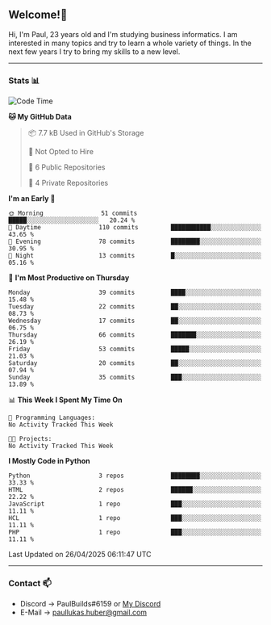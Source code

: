 ## Welcome!👋

Hi, I'm Paul, 23 years old and I'm studying business informatics. I am interested in many topics and try to learn a whole variety of things. In the next few years I try to bring my skills to a new level.

---
### Stats 📊

<!--START_SECTION:waka-->
![Code Time](http://img.shields.io/badge/Code%20Time-116%20hrs%209%20mins-blue)

**🐱 My GitHub Data** 

> 📦 7.7 kB Used in GitHub's Storage 
 > 
> 🚫 Not Opted to Hire
 > 
> 📜 6 Public Repositories 
 > 
> 🔑 4 Private Repositories 
 > 
**I'm an Early 🐤** 

```text
🌞 Morning                51 commits          █████░░░░░░░░░░░░░░░░░░░░   20.24 % 
🌆 Daytime                110 commits         ███████████░░░░░░░░░░░░░░   43.65 % 
🌃 Evening                78 commits          ████████░░░░░░░░░░░░░░░░░   30.95 % 
🌙 Night                  13 commits          █░░░░░░░░░░░░░░░░░░░░░░░░   05.16 % 
```
📅 **I'm Most Productive on Thursday** 

```text
Monday                   39 commits          ████░░░░░░░░░░░░░░░░░░░░░   15.48 % 
Tuesday                  22 commits          ██░░░░░░░░░░░░░░░░░░░░░░░   08.73 % 
Wednesday                17 commits          ██░░░░░░░░░░░░░░░░░░░░░░░   06.75 % 
Thursday                 66 commits          ███████░░░░░░░░░░░░░░░░░░   26.19 % 
Friday                   53 commits          █████░░░░░░░░░░░░░░░░░░░░   21.03 % 
Saturday                 20 commits          ██░░░░░░░░░░░░░░░░░░░░░░░   07.94 % 
Sunday                   35 commits          ███░░░░░░░░░░░░░░░░░░░░░░   13.89 % 
```


📊 **This Week I Spent My Time On** 

```text
💬 Programming Languages: 
No Activity Tracked This Week

🐱‍💻 Projects: 
No Activity Tracked This Week
```

**I Mostly Code in Python** 

```text
Python                   3 repos             ████████░░░░░░░░░░░░░░░░░   33.33 % 
HTML                     2 repos             ██████░░░░░░░░░░░░░░░░░░░   22.22 % 
JavaScript               1 repo              ███░░░░░░░░░░░░░░░░░░░░░░   11.11 % 
HCL                      1 repo              ███░░░░░░░░░░░░░░░░░░░░░░   11.11 % 
PHP                      1 repo              ███░░░░░░░░░░░░░░░░░░░░░░   11.11 % 
```




 Last Updated on 26/04/2025 06:11:47 UTC
<!--END_SECTION:waka-->

---
### Contact 📫

* Discord -> PaulBuilds#6159 or [My Discord](https://discord.gg/7kq6UnB)
* E-Mail -> paullukas.huber@gmail.com
